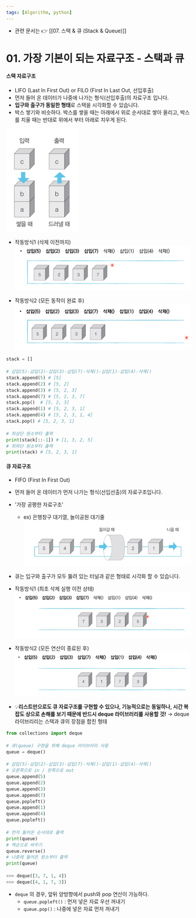 ```yaml
---
tags: [Algorithm, python]
---
```


- 관련 문서는 👉 [[07. 스택 & 큐 (Stack & Queue)]]

# 01. 가장 기본이 되는 자료구조 - 스택과 큐

#### 스택 자료구조
- LIFO (Last In First Out) or FILO (First In Last Out, 선입후출)
- 먼저 들어 온 데이터가 나중에 나가는 형식(선입후출)의 자료구조 입니다. 
- **입구와 출구가 동일한 형태**로 스택을 시각화할 수 있습니다. 
- 박스 쌓기와 비슷하다. 박스를 쌓을 때는 아래에서 위로 순서대로 쌓아 올리고, 박스를 치울 때는 반대로 위에서 부터 아래로 치우게 된다.

![](assets/01.%20스택과%20큐(Stack%20&%20Que).png)

- 작동방식1 (삭제 이전까지)
![](assets/01.%20스택과%20큐(Stack%20&%20Que)-1.png)

- 작동방식2 (모든 동작이 완료 후)
![](assets/01.%20스택과%20큐(Stack%20&%20Que)-2.png)

```python
stack = []

# 삽입(5)-삽입(2)-삽입(3)-삽입(7)-삭제()-삽입(1)-삽입(4)-삭제() 
stack.append(5) # [5]
stack.append(2) # [5, 2]
stack.append(3) # [5, 2, 3]
stack.append(7) # [5, 2, 3, 7]
stack.pop()  # [5, 2, 3]
stack.append(1) # [5, 2, 3, 1]
stack.append(4) # [5, 2, 3, 1, 4]
stack.pop() # [5, 2, 3, 1]

# 최상단 원소부터 출력
print(stack[::-1]) # [1, 3, 2, 5]
# 최하단 원소부터 출력
print(stack) # [5, 2, 3, 1]

```



#### 큐 자료구조

-  FIFO (First In First Out)
-  먼저 들어 온 데이터가 먼저 나가는 형식(선입선출)의 자료구조입니다.
-  '가장 공평한 자료구조'
   -  ex) 은행창구 대기열, 놀이공원 대기줄
![](assets/01.%20스택과%20큐(Stack%20&%20Que)-3.png)

-  큐는 입구와 출구가 모두 뚫려 있는 터널과 같은 형태로 시각화 할 수 있습니다. 

- 작동방식1 (최초 삭제 실행 이전 상태)
![](assets/01.%20스택과%20큐(Stack%20&%20Que)-4.png)

- 작동방식2 (모든 연산이 종료된 후)
![](assets/01.%20스택과%20큐(Stack%20&%20Que)-5.png)

- 💡**리스트만으로도 큐 자료구조를 구현할 수 있으나, 기능적으로는 동일하나, 시간 복잡도 상으로 손해를 보기 때문에 반드시 deque 라이브러리를 사용할 것!**
	→ deque 라이브리리는 스택과 큐의 장점을 합친 형태
```python
from collections import deque

# 큐(queue) 구현을 위해 deque 라이브러리 사용
queue = deque()

# 삽입(5)-삽입(2)-삽입(3)-삽입(7)-삭제()-삽입(1)-삽입(4)-삭제()
# 오른쪽으로 in / 왼쪽으로 out
queue.append(5)
queue.append(2)
queue.append(3)
queue.append(7)
queue.popleft()
queue.append(1)
queue.append(4)
queue.popleft()

# 먼저 들어온 순서대로 출력
print(queue)
# 역순으로 바꾸기
queue.reverse()
# 나중에 들어온 원소부터 출력
print(queue)

>>> deque([3, 7, 1, 4])
>>> deque([4, 1, 7, 3])
```

- `deque` 의 경우, 앞뒤 양방향에서 push와 pop 연산이 가능하다.
  - `queue.popleft()` : 먼저 넣은 자료 우선 꺼내기
  -  `queue.pop()` : 나중에 넣은 자료 먼저 꺼내기
